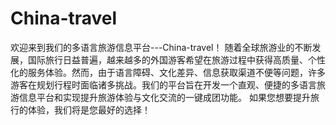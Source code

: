 # China-travel
欢迎来到我们的多语言旅游信息平台---China-travel！
随着全球旅游业的不断发展，国际旅行日益普遍，越来越多的外国游客希望在旅游过程中获得高质量、个性化的服务体验。然而，由于语言障碍、文化差异、信息获取渠道不便等问题，许多游客在规划行程时面临诸多挑战。我们的平台旨在开发一个直观、便捷的多语言旅游信息平台和实现提升旅游体验与文化交流的一键成团功能。
如果您想要提升旅行的体验，我们将是您最好的选择！
